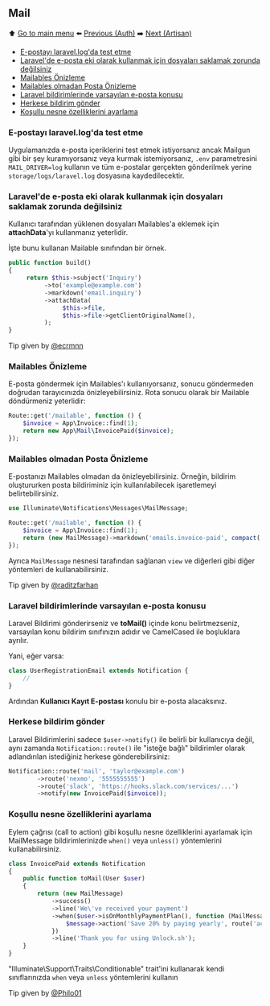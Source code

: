 ## Mail

⬆️ [Go to main menu](README.md#laravel-tips) ⬅️ [Previous (Auth)](auth.md) ➡️ [Next (Artisan)](artisan.md)

- [E-postayı laravel.log'da test etme](#e-postayı-laravellogda-test-etme)
- [Laravel'de e-posta eki olarak kullanmak için dosyaları saklamak zorunda değilsiniz](#laravelde-e-posta-eki-olarak-kullanmak-için-dosyaları-saklamak-zorunda-değilsiniz)
- [Mailables Önizleme](#mailables-önizleme)
- [Mailables olmadan Posta Önizleme](#mailables-olmadan-posta-önizleme)
- [Laravel bildirimlerinde varsayılan e-posta konusu](#laravel-bildirimlerinde-varsayılan-e-posta-konusu)
- [Herkese bildirim gönder](#herkese-bildirim-gönder)
- [Koşullu nesne özelliklerini ayarlama](#koşullu-nesne-özelliklerini-ayarlama)

### E-postayı laravel.log'da test etme

Uygulamanızda e-posta içeriklerini test etmek istiyorsanız ancak Mailgun gibi bir şey kuramıyorsanız veya kurmak istemiyorsanız, `.env` parametresini `MAIL_DRIVER=log` kullanın ve tüm e-postalar gerçekten gönderilmek yerine `storage/logs/laravel.log` dosyasına kaydedilecektir.

### Laravel'de e-posta eki olarak kullanmak için dosyaları saklamak zorunda değilsiniz

Kullanıcı tarafından yüklenen dosyaları Mailables'a eklemek için **attachData**'yı kullanmanız yeterlidir.

İşte bunu kullanan Mailable sınıfından bir örnek.
```php
public function build()
{
     return $this->subject('Inquiry')
          ->to('example@example.com')
          ->markdown('email.inquiry')
          ->attachData(
               $this->file,
               $this->file->getClientOriginalName(),
          );
}
```

Tip given by [@ecrmnn](https://twitter.com/ecrmnn/status/1570449885664808961)

### Mailables Önizleme

E-posta göndermek için Mailables'ı kullanıyorsanız, sonucu göndermeden doğrudan tarayıcınızda önizleyebilirsiniz. Rota sonucu olarak bir Mailable döndürmeniz yeterlidir:

```php
Route::get('/mailable', function () {
    $invoice = App\Invoice::find(1);
    return new App\Mail\InvoicePaid($invoice);
});
```

### Mailables olmadan Posta Önizleme

E-postanızı Mailables olmadan da önizleyebilirsiniz. Örneğin, bildirim oluştururken posta bildiriminiz için kullanılabilecek işaretlemeyi belirtebilirsiniz.

```php
use Illuminate\Notifications\Messages\MailMessage;

Route::get('/mailable', function () {
    $invoice = App\Invoice::find(1);
    return (new MailMessage)->markdown('emails.invoice-paid', compact('invoice'));
});
```

Ayrıca `MailMessage` nesnesi tarafından sağlanan `view` ve diğerleri gibi diğer yöntemleri de kullanabilirsiniz.

Tip given by [@raditzfarhan](https://github.com/raditzfarhan)

### Laravel bildirimlerinde varsayılan e-posta konusu

Laravel Bildirimi gönderirseniz ve **toMail()** içinde konu belirtmezseniz, varsayılan konu bildirim sınıfınızın adıdır ve CamelCased ile boşluklara ayrılır.

Yani, eğer varsa:

```php
class UserRegistrationEmail extends Notification {
    //
}
```

Ardından **Kullanıcı Kayıt E-postası** konulu bir e-posta alacaksınız.

### Herkese bildirim gönder

Laravel Bildirimlerini sadece `$user->notify()` ile belirli bir kullanıcıya değil, aynı zamanda `Notification::route()` ile "isteğe bağlı" bildirimler olarak adlandırılan istediğiniz herkese gönderebilirsiniz:

```php
Notification::route('mail', 'taylor@example.com')
        ->route('nexmo', '5555555555')
        ->route('slack', 'https://hooks.slack.com/services/...')
        ->notify(new InvoicePaid($invoice));
```

### Koşullu nesne özelliklerini ayarlama

Eylem çağrısı (call to action) gibi koşullu nesne özelliklerini ayarlamak için MailMessage bildirimlerinizde `when()` veya `unless()` yöntemlerini kullanabilirsiniz.

```php
class InvoicePaid extends Notification
{
    public function toMail(User $user)
    {
        return (new MailMessage)
            ->success()
            ->line('We\'ve received your payment')
            ->when($user->isOnMonthlyPaymentPlan(), function (MailMessage $message) {
                $message->action('Save 20% by paying yearly', route('account.billing'));
            })
            ->line('Thank you for using Unlock.sh');
    }
}
```

"Illuminate\Support\Traits\Conditionable" trait'ini kullanarak kendi sınıflarınızda `when` veya `unless` yöntemlerini kullanın

Tip given by [@Philo01](https://twitter.com/Philo01/status/1503302749525528582)

